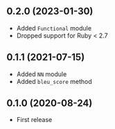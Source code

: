 ## 0.2.0 (2023-01-30)

- Added `Functional` module
- Dropped support for Ruby < 2.7

## 0.1.1 (2021-07-15)

- Added `NN` module
- Added `bleu_score` method

## 0.1.0 (2020-08-24)

- First release

